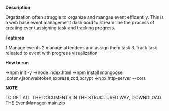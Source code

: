 **Description**

Orgatization often struggle to organize and mangae event efficentily. This is a web base event management dash bord to stream line the process of creating event,assigning task and tracking progress.

**Features**

1.Manage events
2.manage attendees and assign them task
3.Track task releated to event with progress visualization


**How to run**

->npm init -y
->node index.html
->npm install mongoose ,dotenv,jsonwebtoken,express,zod,bcrypt
->npx http-server --cors

**NOTE**

TO GET ALL THE DOCUMENTS IN THE STRUCTURED WAY, DOWNDLOAD THE EventManager-main.zip
